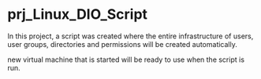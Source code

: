 # prj_Linux_DIO_Script
In this project, a script was created where the entire infrastructure of users, user groups, directories and permissions will be created automatically.

new virtual machine that is started will be ready to use when the script is run.
